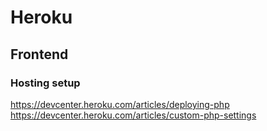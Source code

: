 # Heroku

## Frontend

### Hosting setup
https://devcenter.heroku.com/articles/deploying-php
https://devcenter.heroku.com/articles/custom-php-settings